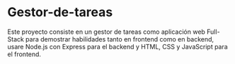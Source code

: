 ﻿# Gestor-de-tareas
Este proyecto consiste en un gestor de tareas como aplicación web Full-Stack para demostrar habilidades tanto en frontend como en backend, usare Node.js con Express para el backend y HTML, CSS y JavaScript para el frontend.
